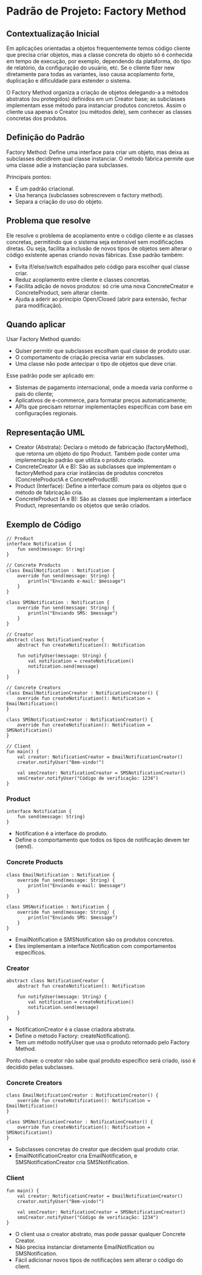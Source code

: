 # Padrão de Projeto: Factory Method

## Contextualização Inicial
Em aplicações orientadas a objetos frequentemente temos código cliente que precisa criar objetos, mas a classe concreta do objeto só é conhecida em tempo de execução, por exemplo, dependendo da plataforma, do tipo de relatório, da configuração do usuário, etc. Se o cliente fizer new diretamente para todas as variantes, isso causa acoplamento forte, duplicação e dificuldade para estender o sistema.

O Factory Method organiza a criação de objetos delegando-a a métodos abstratos (ou protegidos) definidos em um Creator base; as subclasses implementam esse método para instanciar produtos concretos. Assim o cliente usa apenas o Creator (ou métodos dele), sem conhecer as classes concretas dos produtos.

## Definição do Padrão
Factory Method: Define uma interface para criar um objeto, mas deixa as subclasses decidirem qual classe instanciar. O método fábrica permite que uma classe adie a instanciação para subclasses.

Principais pontos:

* É um padrão criacional.
* Usa herança (subclasses sobrescrevem o factory method).
* Separa a criação do uso do objeto.

## Problema que resolve
Ele resolve o problema de acoplamento entre o código cliente e as classes concretas, permitindo que o sistema seja extensível sem modificações diretas. Ou seja, facilita a inclusão de novos tipos de objetos sem alterar o código existente apenas criando novas fábricas.
Esse padrão também:
* Evita if/else/switch espalhados pelo código para escolher qual classe criar.
* Reduz acoplamento entre cliente e classes concretas.
* Facilita adição de novos produtos: só crie uma nova ConcreteCreator e ConcreteProduct, sem alterar cliente.
* Ajuda a aderir ao princípio Open/Closed (abrir para extensão, fechar para modificação).

## Quando aplicar
Usar Factory Method quando:
* Quiser permitir que subclasses escolham qual classe de produto usar.
* O comportamento de criação precisa variar em subclasses.
* Uma classe não pode antecipar o tipo de objetos que deve criar.

Esse padrão pode ser aplicado em:
* Sistemas de pagamento internacional, onde a moeda varia conforme o país do cliente;
* Aplicativos de e-commerce, para formatar preços automaticamente;
* APIs que precisam retornar implementações específicas com base em configurações regionais.

## Representação UML

* Creator (Abstrata): Declara o método de fabricação (factoryMethod), que retorna um objeto do tipo Product. Também pode conter uma implementação padrão que utiliza o produto criado.
* ConcreteCreator (A e B): São as subclasses que implementam o factoryMethod para criar instâncias de produtos concretos (ConcreteProductA e ConcreteProductB).
* Product (Interface): Define a interface comum para os objetos que o método de fabricação cria.
* ConcreteProduct (A e B): São as classes que implementam a interface Product, representando os objetos que serão criados.

## Exemplo de Código
```
// Product
interface Notification {
    fun send(message: String)
}

// Concrete Products
class EmailNotification : Notification {
    override fun send(message: String) {
        println("Enviando e-mail: $message")
    }
}

class SMSNotification : Notification {
    override fun send(message: String) {
        println("Enviando SMS: $message")
    }
}

// Creator
abstract class NotificationCreator {
    abstract fun createNotification(): Notification

    fun notifyUser(message: String) {
        val notification = createNotification()
        notification.send(message)
    }
}

// Concrete Creators
class EmailNotificationCreator : NotificationCreator() {
    override fun createNotification(): Notification = EmailNotification()
}

class SMSNotificationCreator : NotificationCreator() {
    override fun createNotification(): Notification = SMSNotification()
}

// Client
fun main() {
    val creator: NotificationCreator = EmailNotificationCreator()
    creator.notifyUser("Bem-vindo!")

    val smsCreator: NotificationCreator = SMSNotificationCreator()
    smsCreator.notifyUser("Código de verificação: 1234")
}
```
### Product
```
interface Notification {
    fun send(message: String)
}
```
* Notification é a interface do produto.
* Define o comportamento que todos os tipos de notificação devem ter (send).

### Concrete Products
```
class EmailNotification : Notification {
    override fun send(message: String) {
        println("Enviando e-mail: $message")
    }
}

class SMSNotification : Notification {
    override fun send(message: String) {
        println("Enviando SMS: $message")
    }
}
```
* EmailNotification e SMSNotification são os produtos concretos.
* Eles implementam a interface Notification com comportamentos específicos.

### Creator
```
abstract class NotificationCreator {
    abstract fun createNotification(): Notification

    fun notifyUser(message: String) {
        val notification = createNotification()
        notification.send(message)
    }
}
```
* NotificationCreator é a classe criadora abstrata.
* Define o método Factory: createNotification().
* Tem um método notifyUser que usa o produto retornado pelo Factory Method.

Ponto chave: o creator não sabe qual produto específico será criado, isso é decidido pelas subclasses.

### Concrete Creators
```
class EmailNotificationCreator : NotificationCreator() {
    override fun createNotification(): Notification = EmailNotification()
}

class SMSNotificationCreator : NotificationCreator() {
    override fun createNotification(): Notification = SMSNotification()
}
```
* Subclasses concretas do creator que decidem qual produto criar.
* EmailNotificationCreator cria EmailNotification, e SMSNotificationCreator cria SMSNotification.

### Client
```
fun main() {
    val creator: NotificationCreator = EmailNotificationCreator()
    creator.notifyUser("Bem-vindo!")

    val smsCreator: NotificationCreator = SMSNotificationCreator()
    smsCreator.notifyUser("Código de verificação: 1234")
}
```
* O client usa o creator abstrato, mas pode passar qualquer Concrete Creator.
* Não precisa instanciar diretamente EmailNotification ou SMSNotification.
* Fácil adicionar novos tipos de notificações sem alterar o código do client.
